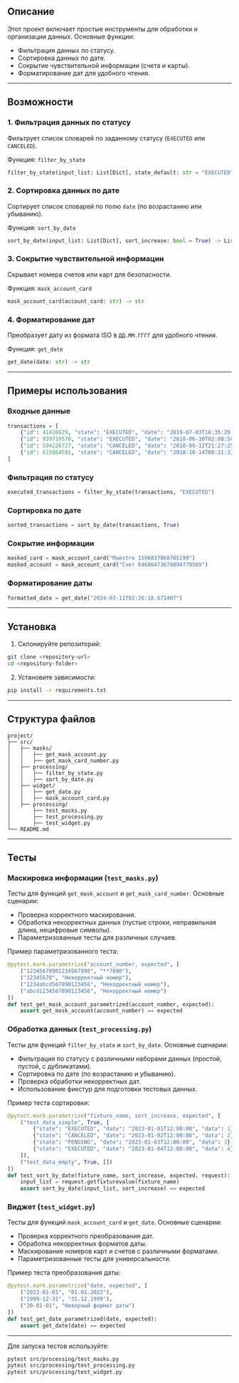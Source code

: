## Описание
Этот проект включает простые инструменты для обработки и организации данных. Основные функции:
- Фильтрация данных по статусу.
- Сортировка данных по дате.
- Сокрытие чувствительной информации (счета и карты).
- Форматирование дат для удобного чтения.

---

## Возможности

### 1. Фильтрация данных по статусу
Фильтрует список словарей по заданному статусу (`EXECUTED` или `CANCELED`).

Функция: `filter_by_state`
```python
filter_by_state(input_list: List[Dict], state_default: str = "EXECUTED") -> List[Dict]
```

### 2. Сортировка данных по дате
Сортирует список словарей по полю `date` (по возрастанию или убыванию).

Функция: `sort_by_date`
```python
sort_by_date(input_list: List[Dict], sort_increase: bool = True) -> List[Dict]
```

### 3. Сокрытие чувствительной информации
Скрывает номера счетов или карт для безопасности.

Функция: `mask_account_card`
```python
mask_account_card(account_card: str) -> str
```

### 4. Форматирование дат
Преобразует дату из формата ISO в `ДД.ММ.ГГГГ` для удобного чтения.

Функция: `get_date`
```python
get_date(date: str) -> str
```

---

## Примеры использования

### Входные данные
```python
transactions = [
    {"id": 41428829, "state": "EXECUTED", "date": "2019-07-03T18:35:29.512364"},
    {"id": 939719570, "state": "EXECUTED", "date": "2018-06-30T02:08:58.425572"},
    {"id": 594226727, "state": "CANCELED", "date": "2018-09-12T21:27:25.241689"},
    {"id": 615064591, "state": "CANCELED", "date": "2018-10-14T08:21:33.419441"},
]
```

### Фильтрация по статусу
```python
executed_transactions = filter_by_state(transactions, "EXECUTED")
```

### Сортировка по дате
```python
sorted_transactions = sort_by_date(transactions, True)
```

### Сокрытие информации
```python
masked_card = mask_account_card("Maestro 1596837868705199")
masked_account = mask_account_card("Счет 64686473678894779589")
```

### Форматирование даты
```python
formatted_date = get_date("2024-03-11T02:26:18.671407")
```

---

## Установка

1. Склонируйте репозиторий:
```bash
git clone <repository-url>
cd <repository-folder>
```

2. Установите зависимости:
```bash
pip install -r requirements.txt
```

---

## Структура файлов
```
project/
├── src/
│   ├── masks/
│   │   ├── get_mask_account.py
│   │   ├── get_mask_card_number.py
│   ├── processing/
│   │   ├── filter_by_state.py
│   │   ├── sort_by_date.py
│   ├── widget/
│   │   ├── get_date.py
│   │   ├── mask_account_card.py
│   ├── processing/
│       ├── test_masks.py
│       ├── test_processing.py
│       ├── test_widget.py
└── README.md
```

---

## Тесты

### Маскировка информации (`test_masks.py`)
Тесты для функций `get_mask_account` и `get_mask_card_number`. Основные сценарии:
- Проверка корректного маскирования.
- Обработка некорректных данных (пустые строки, неправильная длина, нецифровые символы).
- Параметризованные тесты для различных случаев.

Пример параметризованного теста:
```python
@pytest.mark.parametrize("account_number, expected", [
    ("12345678901234567890", "**7890"),
    ("12345678", "Некорректный номер"),
    ("1234abcd567890123456", "Некорректный номер"),
    ("abcd1234567890123456", "Некорректный номер")
])
def test_get_mask_account_parametrized(account_number, expected):
    assert get_mask_account(account_number) == expected
```

### Обработка данных (`test_processing.py`)
Тесты для функций `filter_by_state` и `sort_by_date`. Основные сценарии:
- Фильтрация по статусу с различными наборами данных (простой, пустой, с дубликатами).
- Сортировка по дате (по возрастанию и убыванию).
- Проверка обработки некорректных дат.
- Использование фикстур для подготовки тестовых данных.

Пример теста сортировки:
```python
@pytest.mark.parametrize("fixture_name, sort_increase, expected", [
    ("test_data_simple", True, [
        {"state": "EXECUTED", "date": "2023-01-01T12:00:00", "data": 1},
        {"state": "CANCELED", "date": "2023-01-02T12:00:00", "data": 2},
        {"state": "PENDING", "date": "2023-01-03T12:00:00", "data": 3},
        {"state": "EXECUTED", "date": "2023-01-04T12:00:00", "data": 4}
    ]),
    ("test_data_empty", True, [])
])
def test_sort_by_date(fixture_name, sort_increase, expected, request):
    input_list = request.getfixturevalue(fixture_name)
    assert sort_by_date(input_list, sort_increase) == expected
```

### Виджет (`test_widget.py`)
Тесты для функций `mask_account_card` и `get_date`. Основные сценарии:
- Проверка корректного преобразования дат.
- Обработка некорректных форматов даты.
- Маскирование номеров карт и счетов с различными форматами.
- Параметризованные тесты для универсальности.

Пример теста преобразования даты:
```python
@pytest.mark.parametrize("date, expected", [
    ("2023-01-01", "01.01.2023"),
    ("1999-12-31", "31.12.1999"),
    ("20-01-01", "Неверный формат даты")
])
def test_get_date_parametrized(date, expected):
    assert get_date(date) == expected
```

---

Для запуска тестов используйте:
```bash
pytest src/processing/test_masks.py
pytest src/processing/test_processing.py
pytest src/processing/test_widget.py
```


